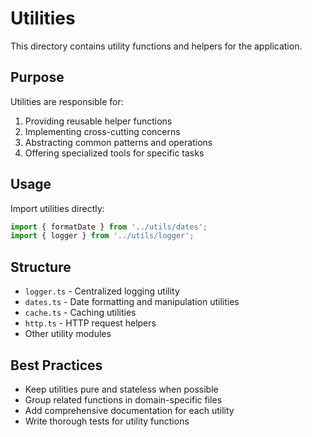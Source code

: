 # Utilities

This directory contains utility functions and helpers for the application.

## Purpose

Utilities are responsible for:

1. Providing reusable helper functions
2. Implementing cross-cutting concerns
3. Abstracting common patterns and operations
4. Offering specialized tools for specific tasks

## Usage

Import utilities directly:

```typescript
import { formatDate } from '../utils/dates';
import { logger } from '../utils/logger';
```

## Structure

- `logger.ts` - Centralized logging utility
- `dates.ts` - Date formatting and manipulation utilities
- `cache.ts` - Caching utilities
- `http.ts` - HTTP request helpers
- Other utility modules

## Best Practices

- Keep utilities pure and stateless when possible
- Group related functions in domain-specific files
- Add comprehensive documentation for each utility
- Write thorough tests for utility functions